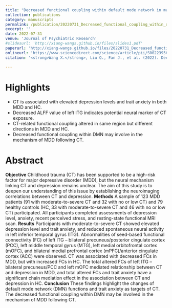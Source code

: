 ```yaml
---
title: "Decreased functional coupling within default mode network in major depressive disorder with childhood trauma"
collection: publications
category: manuscripts
permalink: /publication/20220731_Decreased_functional_coupling_within_default_mode_network_in_MDD_with_CT       
excerpt: ''
date: 2022-07-31
venue: 'Journal of Psychiatric Research'
#slidesurl: 'http://xiang-wangs.github.io/files/slides1.pdf'
paperurl: 'http://xiang-wangs.github.io/files/20220731_Decreased_functional_coupling_within_default_mode_network_in_MDD_with_CT.pdf'
onlineurl: 'https://www.sciencedirect.com/science/article/pii/S0022395622004289?via%3Dihub'      
citation: '<strong>Wang X.</strong>, Liu Q., Fan J., et al. (2022). Decreased functional coupling within default mode network in major depressive disorder with childhood trauma. <i>Journal of Psychiatric Research</i>. 154:61-70.'
     
---
```

Highlights
======
* CT is associated with elevated depression levels and trait anxiety in both MDD and HC.
* Decreased ALFF value of left ITG indicates potential neural marker of CT exposure.
* CT-related functional coupling altered in same region but different directions in MDD and HC.
* Decreased functional coupling within DMN may involve in the mechanism of MDD following CT.

Abstract
======
<strong>Objective</strong>
Childhood trauma (CT) has been supported to be a high-risk factor for major depressive disorder (MDD), but the neural mechanism linking CT and depression remains unclear. The aim of this study is to deepen our understanding of this issue by establishing the neuroimaging correlations between CT and depression.
<strong>Methods</strong>
A sample of 123 MDD patients (91 with moderate-to-severe CT and 32 with no or low CT) and 79 healthy controls (HC, 33 with moderate-to-severe CT and 46 with no or low CT) participated. All participants completed assessments of depression level, anxiety, recent perceived stress, and resting-state functional MRI scan.
<strong>Results</strong>
Participants with moderate-to-severe CT showed elevated depression level and trait anxiety, and reduced spontaneous neural activity in left inferior temporal gyrus (ITG). Abnormalities of seed-based functional connectivity (FC) of left ITG – bilateral precuneus/posterior cingulate cortex (PCC), left middle temporal gyrus (MTG), left medial orbitofrontal cortex (mOFC), and bilateral medial prefrontal cortex (mPFC)/anterior cingulate cortex (ACC) were observed. CT was associated with decreased FCs in MDD, but with increased FCs in HC. The total altered FCs of left ITG – bilateral precuneus/PCC and left mOFC mediated relationship between CT and depression in MDD, and total altered FCs and trait anxiety have a significant chain mediation effect in the association between CT and depression in HC.
<strong>Conclusion</strong>
These findings highlight the changes of default mode network (DMN) functions and trait anxiety as targets of CT. The decreased functional coupling within DMN may be involved in the mechanism of MDD following CT.
